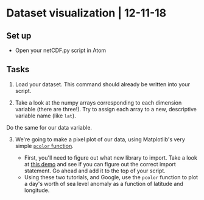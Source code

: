 # Dataset visualization | 12-11-18

## Set up
- Open your netCDF.py script in Atom

## Tasks
1. Load your dataset. This command should already be written into your script. 

2. Take a look at the numpy arrays corresponding to each dimension variable (there are three!). Try to assign each array to a new, descriptive variable name (like `lat`). 

Do the same for our data variable.

3. We're going to make a pixel plot of our data, using Matplotlib's very simple [`pcolor` function](https://matplotlib.org/api/_as_gen/matplotlib.pyplot.pcolor.html).

     - First, you'll need to figure out what new library to import. Take a look at [this demo](https://matplotlib.org/examples/pylab_examples/pcolor_demo.html) and see if you can figure out the correct import statement. Go ahead and add it to the top of your script. 
     - Using these two tutorials, and Google, use the `pcolor` function to plot a day's worth of sea level anomaly as a function of latitude and longitude.

